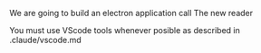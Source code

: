 We are going to build an electron application call The new reader



You must use VScode tools whenever posible as described in .claude/vscode.md
